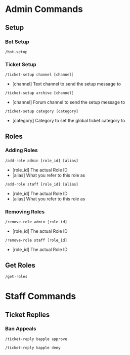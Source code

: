 # Admin Commands
## Setup
### Bot Setup
`/bot-setup`

### Ticket Setup
`/ticket-setup channel [channel]`
- [channel] Text channel to send the setup message to

`/ticket-setup archive [channel]`
- [channel] Forum channel to send the setup message to

`/ticket-setup category [category]`
- [category] Category to set the global ticket category to

## Roles
### Adding Roles
`/add-role admin [role_id] [alias]`
- [role_id] The actual Role ID
- [alias] What you refer to this role as

`/add-role staff [role_id] [alias]`
- [role_id] The actual Role ID
- [alias] What you refer to this role as

### Removing Roles
`/remove-role admin [role_id]`
- [role_id] The actual Role ID

`/remove-role staff [role_id]`
- [role_id] The actual Role ID

## Get Roles
`/get-roles`


# Staff Commands
## Ticket Replies
### Ban Appeals
`/ticket-reply bapple approve`

`/ticket-reply bapple deny`